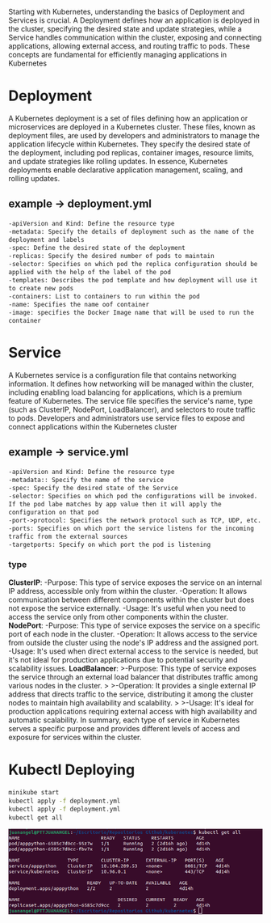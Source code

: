 
Starting with Kubernetes, understanding the basics of Deployment and Services is crucial. A Deployment defines how an application is deployed in the cluster, specifying the desired state and update strategies, while a Service handles communication within the cluster, exposing and connecting applications, allowing external access, and routing traffic to pods. These concepts are fundamental for efficiently managing applications in Kubernetes
# Deployment
A Kubernetes deployment is a set of files defining how an application or microservices are deployed in a Kubernetes cluster. These files, known as deployment files, are used by developers and administrators to manage the application lifecycle within Kubernetes. They specify the desired state of the deployment, including pod replicas, container images, resource limits, and update strategies like rolling updates. In essence, Kubernetes deployments enable declarative application management, scaling, and rolling updates.

## example -> deployment.yml
```
-apiVersion and Kind: Define the resource type
-metadata: Specify the details of deployment such as the name of the deployment and labels
-spec: Define the desired state of the deployment
-replicas: Specify the desired number of pods to maintain
-selector: Specifies on which pod the replica configuration should be applied with the help of the label of the pod
-templates: Describes the pod template and how deployment will use it to create new pods
-containers: List to containers to run within the pod
-name: Specifies the name oof container
-image: specifies the Docker Image name that will be used to run the container
```
# Service
A Kubernetes service is a configuration file that contains networking information. It defines how networking will be managed within the cluster, including enabling load balancing for applications, which is a premium feature of Kubernetes. The service file specifies the service's name, type (such as ClusterIP, NodePort, LoadBalancer), and selectors to route traffic to pods. Developers and administrators use service files to expose and connect applications within the Kubernetes cluster
## example -> service.yml
```
-apiVersion and Kind: Define the resource type
-metadata:: Specify the name of the service
-spec: Specify the desired state of the Service
-selector: Specifies on which pod the configurations will be invoked. If the pod labe matches by app value then it will apply the configuration on that pod
-port->protocol: Specifies the network protocol such as TCP, UDP, etc.
-ports: Specifies on which port the service listens for the incoming traffic from the external sources
-targetports: Specify on which port the pod is listening
```

### type
**ClusterIP**:
    -Purpose: This type of service exposes the service on an internal IP address, accessible only from within the cluster.
    -Operation: It allows communication between different components within the cluster but does not expose the service externally.
    -Usage: It's useful when you need to access the service only from other components within the cluster.
**NodePort**:
    -Purpose: This type of service exposes the service on a specific port of each node in the cluster.
    -Operation: It allows access to the service from outside the cluster using the node's IP address and the assigned port.
    -Usage: It's used when direct external access to the service is needed, but it's not ideal for production applications due to potential security and scalability issues.
**LoadBalancer**:
    >-Purpose: This type of service exposes the service through an external load balancer that distributes traffic among various nodes in the cluster.
    >
    >-Operation: It provides a single external IP address that directs traffic to the service, distributing it among the cluster nodes to maintain high availability and scalability.
    >
    >-Usage: It's ideal for production applications requiring external access with high availability and automatic scalability.
In summary, each type of service in Kubernetes serves a specific purpose and provides different levels of access and exposure for services within the cluster.


# Kubectl Deploying
```sh
minikube start
kubectl apply -f deployment.yml
kubectl apply -f deployment.yml
kubectl get all
```
![alt text](/images/kubectlall.png "status")
